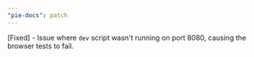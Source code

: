```yaml
---
"pie-docs": patch
---
```


[Fixed] - Issue where `dev` script wasn't running on port 8080, causing the browser tests to fail.
